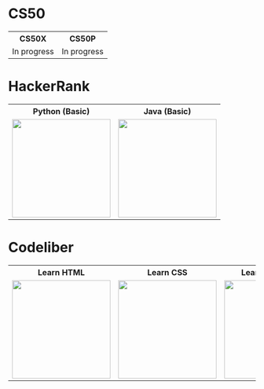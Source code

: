 # CS50

<table>
  <tr>
    <th align="center">CS50X</th>
    <th align="center">CS50P</th>
  </tr>
  <tr>
    <td align="center">
      In progress
    </td>
    <td align="center">
      In progress
    </td>
  </tr>
</table>

# HackerRank
<table>
  <tr>
    <th align="center">Python (Basic)</th>
    <th align="center">Java (Basic)</th>
  </tr>
  <tr>
    <td align="center">
      <img width="200" src="https://github.com/iahmadgad/iahmadgad/blob/main/files/HackerRank/Python-Basic/certificate.png">
    </td>
    <td align="center">
      <img width="200" src="https://github.com/iahmadgad/iahmadgad/blob/main/files/HackerRank/Python-Basic/certificate.jpg">
    </td>
  </tr>
</table>

# Codeliber
<table>
  <tr>
    <th align="center">Learn HTML</th>
    <th align="center">Learn CSS</th>
    <th align="center">Learn Javascript</th>
    <th align="center">Python Tutorial</th>
  </tr>
  <tr>
    <td align="center">
      <img alt="" width="200" src="https://github.com/iahmadgad/iahmadgad/blob/main/files/Codeliber/Python-Tutorial/certificate.jpg" alt="">
    </td>
    <td align="center">
      <img alt="" width="200" src="https://github.com/iahmadgad/iahmadgad/blob/main/files/Codeliber/Learn-JavaScript/certificate.jpg" alt="">
    </td>
    <td align="center">
      <img alt="" width="200" src="https://github.com/iahmadgad/iahmadgad/blob/main/files/Codeliber/Learn-HTML/certificate.jpg" alt="">
    </td>
    <td align="center">
      <img alt="" width="200" src="https://github.com/iahmadgad/iahmadgad/blob/main/files/Codeliber/Learn-CSS/certificate.jpg" alt="">
    </td>
  </tr>
</table>

